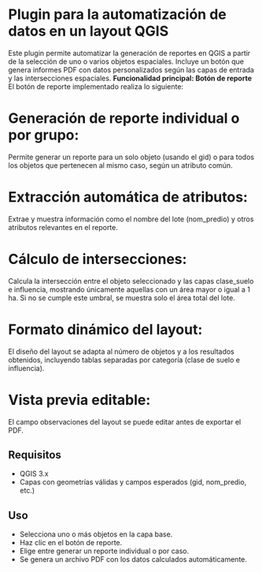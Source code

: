 # **Plugin para la automatización de datos en un layout QGIS**

Este plugin permite automatizar la generación de reportes en QGIS a partir de la selección de uno o varios objetos espaciales. Incluye un botón que genera informes PDF con datos personalizados según las capas de entrada y las intersecciones espaciales.
**Funcionalidad principal: Botón de reporte**
El botón de reporte implementado realiza lo siguiente:

# Generación de reporte individual o por grupo:
Permite generar un reporte para un solo objeto (usando el gid) o para todos los objetos que pertenecen al mismo caso, según un atributo común.

# Extracción automática de atributos:
Extrae y muestra información como el nombre del lote (nom_predio) y otros atributos relevantes en el reporte.

# Cálculo de intersecciones:
Calcula la intersección entre el objeto seleccionado y las capas clase_suelo e influencia, mostrando únicamente aquellas con un área mayor o igual a 1 ha. Si no se cumple este umbral, se muestra solo el área total del lote.

# Formato dinámico del layout:
El diseño del layout se adapta al número de objetos y a los resultados obtenidos, incluyendo tablas separadas por categoría (clase de suelo e influencia).

# Vista previa editable:
El campo observaciones del layout se puede editar antes de exportar el PDF.

## **Requisitos**
- QGIS 3.x
- Capas con geometrías válidas y campos esperados (gid, nom_predio, etc.)

## **Uso**
- Selecciona uno o más objetos en la capa base.
- Haz clic en el botón de reporte.
- Elige entre generar un reporte individual o por caso.
- Se genera un archivo PDF con los datos calculados automáticamente.

